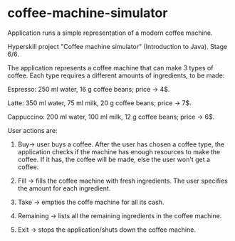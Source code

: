 # coffee-machine-simulator
Application runs a simple representation of a modern coffee machine.

Hyperskill project "Coffee machine simulator" (Introduction to Java). Stage 6/6.

The application represents a coffee machine that can make 3 types of coffee. Each type requires a different 
amounts of ingredients, to be made:

Espresso: 250 ml water, 16 g coffee beans; price -> 4$.

Latte: 350 ml water, 75 ml milk, 20 g coffee beans; price -> 7$.

Cappuccino: 200 ml water, 100 ml milk, 12 g coffee beans; price -> 6$.

User actions are:

1. Buy-> user buys a coffee. After the user has chosen a coffee type, the application checks if the machine
   has enough resources to make the coffee. If it has, the coffee will be made, else the user won't get
   a coffee. 

2. Fill -> fills the coffee machine with fresh ingredients. The user specifies the amount for each ingredient. 

3. Take -> empties the coffe machine for all its cash.

4. Remaining -> lists all the remaining ingredients in the coffee machine. 

5. Exit -> stops the application/shuts down the coffee machine. 

